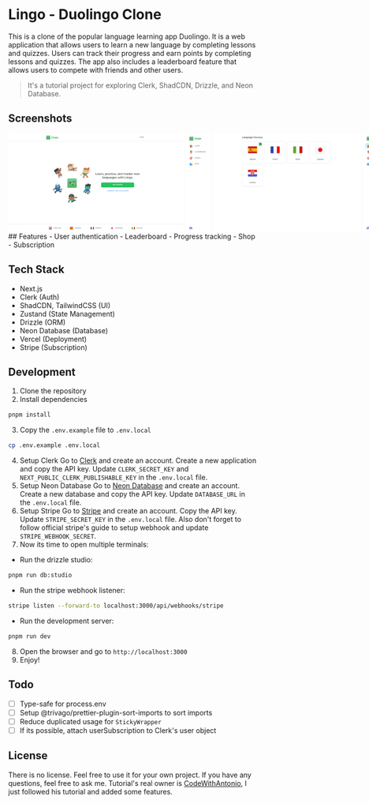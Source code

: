 # Lingo - Duolingo Clone
This is a clone of the popular language learning app Duolingo. It is a web application that allows users to learn a new language by completing lessons and quizzes. Users can track their progress and earn points by completing lessons and quizzes. The app also includes a leaderboard feature that allows users to compete with friends and other users.

> It's a tutorial project for exploring Clerk, ShadCDN, Drizzle, and Neon Database.

## Screenshots
<div style="display:flex;gap:5px;">
<img src="/docs/1.png" height="200" />
<img src="/docs/2.png" height="200" />
<img src="/docs/3.png" height="200" />
<img src="/docs/4.png" height="200" />
<img src="/docs/5.png" height="200" />
<img src="/docs/6.png" height="200" />
<img src="/docs/7.png" height="200" />
</div>
## Features
- User authentication
- Leaderboard
- Progress tracking
- Shop
- Subscription

## Tech Stack
- Next.js
- Clerk (Auth)
- ShadCDN, TailwindCSS (UI)
- Zustand (State Management)
- Drizzle (ORM)
- Neon Database (Database)
- Vercel (Deployment)
- Stripe (Subscription)

## Development
1. Clone the repository
2. Install dependencies
```bash
pnpm install
```
3. Copy the `.env.example` file to `.env.local`
```bash
cp .env.example .env.local
```
4. Setup Clerk
Go to [Clerk](https://clerk.dev) and create an account. Create a new application and copy the API key. Update `CLERK_SECRET_KEY` and `NEXT_PUBLIC_CLERK_PUBLISHABLE_KEY` in the `.env.local` file.
5. Setup Neon Database
Go to [Neon Database](https://neondb.com) and create an account. Create a new database and copy the API key. Update `DATABASE_URL` in the `.env.local` file.
6. Setup Stripe
Go to [Stripe](https://stripe.com) and create an account. Copy the API key. Update `STRIPE_SECRET_KEY` in the `.env.local` file. Also don't forget to follow official stripe's guide to setup webhook and update `STRIPE_WEBHOOK_SECRET`.
7. Now its time to open multiple terminals:
* Run the drizzle studio:
```bash
pnpm run db:studio
```
* Run the stripe webhook listener:
```bash
stripe listen --forward-to localhost:3000/api/webhooks/stripe
```
* Run the development server:
```bash
pnpm run dev
```
8. Open the browser and go to `http://localhost:3000`
9. Enjoy!

## Todo
- [ ] Type-safe for process.env
- [ ] Setup @trivago/prettier-plugin-sort-imports to sort imports
- [ ] Reduce duplicated usage for `StickyWrapper`
- [ ] If its possible, attach userSubscription to Clerk's user object

## License
There is no license. Feel free to use it for your own project. If you have any questions, feel free to ask me. Tutorial's real owner is [CodeWithAntonio](https://www.youtube.com/@codewithantonio), I just followed his tutorial and added some features. 
